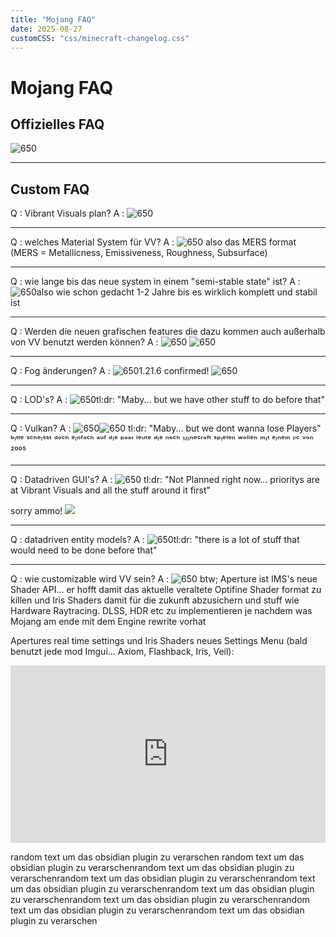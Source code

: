 ```yaml
---
title: "Mojang FAQ"
date: 2025-08-27
customCSS: "css/minecraft-changelog.css"
---
```


# Mojang FAQ
  
## Offizielles FAQ
 ![650](https://i.imgur.com/XC8lG1k.png)

--- 
 

## Custom FAQ

   Q : Vibrant Visuals plan? 
   A : ![650](https://i.imgur.com/1FIGfoA.png)
   
   
   --- 
 
 
 
  Q : welches Material System für VV?
  A : ![650](https://i.imgur.com/oVIcoPB.jpeg)
 also das MERS format 
 (MERS = Metallicness, Emissiveness, Roughness, Subsurface)
 
 
   ---
   
   
   Q : wie lange bis das neue system in einem "semi-stable state" ist?
   A : ![650](https://i.imgur.com/xGiEQDJ.png)also wie schon gedacht 1-2 Jahre bis es wirklich komplett und stabil ist
   
   --- 
   
   
   
   Q : Werden die neuen grafischen features die dazu kommen auch außerhalb von VV benutzt werden können?
   A : ![650](https://i.imgur.com/nL0SvUe.jpeg)
   ![650](https://i.imgur.com/yKUP234.jpeg)
   
   

--- 
 
 
 
  Q : Fog änderungen?
  A : ![650](https://i.imgur.com/NoujjrX.png)1.21.6 confirmed! 
  ![650](https://i.imgur.com/R3ml0Qk.png)

---
 
 
   Q : LOD's? 
   A : ![650](https://i.imgur.com/knnSlti.png)tl:dr: "Maby... but we have other stuff to do before that"
   
   --- 


   Q : Vulkan?
   A : ![650](https://i.imgur.com/WehK5uU.png)![650](https://i.imgur.com/xFLitwM.png) tl:dr: "Maby... but we dont wanna lose Players"                                    ᵇᶦᵗᵗᵉ ˢᶜʰᵉᶦˢˢᵗ ᵈᵒᶜʰ ᵉᶦⁿᶠᵃᶜʰ ᵃᵘᶠ ᵈᶦᵉ ᵖᵃᵃʳ ˡᵉᵘᵗᵉ ᵈᶦᵉ ⁿᵒᶜʰ ᴹᶦⁿᵉᶜʳᵃᶠᵗ ˢᵖᶦᵉˡᵉⁿ ʷᵒˡˡᵉⁿ ᵐᶦᵗ ᵉᶦⁿᵉᵐ ᴾᶜ ᵛᵒⁿ ²⁰⁰⁵
   
   --- 
   
   Q : Datadriven GUI's?
   A : ![650](https://i.imgur.com/gKABjyg.png) tl:dr: "Not Planned right now... prioritys are at Vibrant Visuals and all the stuff around it first"
   
   sorry ammo! ![](https://cdn.7tv.app/emote/01EZPG1FN80001SNAW00ADK2DY/1x.avif)
 
 --- 
  Q : datadriven entity models?
  A : ![650](https://i.imgur.com/pbthNwZ.png)tl:dr: "there is a lot of stuff that would need to be done before that"
 
 ___ 
 
 
 Q : wie customizable wird VV sein?
 A : ![650](https://i.imgur.com/DbGGnIi.png) btw; Aperture ist IMS's neue Shader API... er hofft damit das aktuelle veraltete Optifine Shader format zu killen und Iris Shaders damit für die zukunft abzusichern und stuff wie Hardware Raytracing. DLSS, HDR etc zu implementieren je nachdem was Mojang am ende mit dem Engine rewrite vorhat
 
 Apertures real time settings und Iris Shaders neues Settings Menu (bald benutzt jede mod Imgui... Axiom, Flashback, Iris, Veil): <div style="width: 100%; height: 0px; position: relative; padding-bottom: 56.250%;"><iframe src="https://streamable.com/e/lee3nc?quality=highest" frameborder="0" width="100%" height="100%" allowfullscreen style="width: 100%; height: 100%; position: absolute;"></iframe></div>
 
random text um das obsidian plugin zu verarschen
random text um das obsidian plugin zu verarschenrandom text um das obsidian plugin zu verarschenrandom text um das obsidian plugin zu verarschenrandom text um das obsidian plugin zu verarschenrandom text um das obsidian plugin zu verarschenrandom text um das obsidian plugin zu verarschenrandom text um das obsidian plugin zu verarschenrandom text um das obsidian plugin zu verarschen